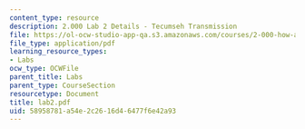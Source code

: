 ```yaml
---
content_type: resource
description: 2.000 Lab 2 Details - Tecumseh Transmission
file: https://ol-ocw-studio-app-qa.s3.amazonaws.com/courses/2-000-how-and-why-machines-work-spring-2002/58958781a54e2c2616d46477f6e42a93_lab2.pdf
file_type: application/pdf
learning_resource_types:
- Labs
ocw_type: OCWFile
parent_title: Labs
parent_type: CourseSection
resourcetype: Document
title: lab2.pdf
uid: 58958781-a54e-2c26-16d4-6477f6e42a93
---
```


